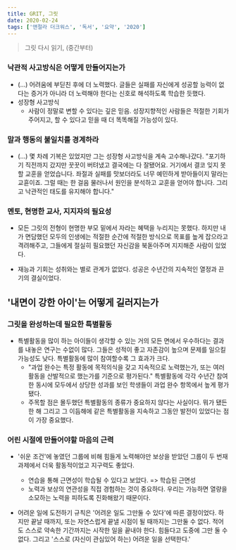 ```yaml
---
title: GRIT, 그릿
date: 2020-02-24
tags: ['앤절라 더크워스', '독서', '요약', '2020']
---
```


> 그릿 다시 읽기, (중간부터)

### 낙관적 사고방식은 어떻게 만들어지는가

- (...) 어려움에 부딛친 후에 더 노력했다. 글들은 실패를 자신에게 성공할 능력이 없다는 증거가 아니라 더 노력해야 한다는 신호로 해석하도록 학습한 듯했다.
- 성장형 사고방식
  - 사람이 정말로 변할 수 있다는 깊은 믿음. 성장지향적인 사람들은 적절한 기회가 주어지고, 할 수 있다고 믿을 때 더 똑똑해질 가능성이 있다.

### 말과 행동의 불일치를 경계하라

- (...) 몇 차례 기복은 있었지만 그는 성장형 사고방식을 계속 고수해나갔다. "포기하기 직전까지 갔지만 꿋꿋이 버텨냈고 결국에는 다 잘됐어요. 거기에서 결코 잊지 못할 교훈을 얻었습니다. 좌절과 실패를 맛보더라도 너무 예민하게 받아들이지 말라는 교휸이죠. 그럴 때는 한 걸음 물러나서 원인을 분석하고 교훈을 얻어야 합니다. 그리고 낙관적인 태도를 유지해야 합니다."

### 멘토, 현명한 교사, 지지자의 필요성

- 모든 그릿의 전형이 현명한 부모 밑에서 자라는 혜택을 누리지는 못했다. 하지만 내가 면담했던 모두의 인생에는 적절한 순간에 적절한 방식으로 목표를 높게 잡으라고 격려해주고, 그들에게 절실히 필요했던 자신감을 북돋아주며 지지해준 사람이 있었다.

- 재능과 기회는 성취와는 별로 관계가 없었다. 성공은 수년간의 지속적인 열정과 끈기의 결실이었다.

## '내면이 강한 아이'는 어떻게 길러지는가

### 그릿을 완성하는데 필요한 특별활동

- 특별활동을 많이 하는 아이들이 생각할 수 있는 거의 모든 면에서 우수하다는 결과를 내놓은 연구는 수없이 많다. 그들은 성적이 좋고 자존감이 높으며 문제를 일으킬 가능성도 낮다. 특별활동에 많이 참여할수록 그 효과가 크다.
  - "과업 완수는 특정 활동에 목적의식을 갖고 지속적으로 노력했는가, 또는 여러 활동을 산발적으로 했는가를 기준으로 평가된다." 특별활동에 각각 수년간 참여한 동시에 모두에서 상당한 성과를 보인 학생들이 과업 완수 항목에서 높게 평가됐다.
  - 주목할 점은 몰두했던 특별활동의 종류가 중요하지 않다는 사실이다. 뭐가 됐든 한 해 그리고 그 이듬해에 같은 특별활동을 지속하고 그동안 발전이 있었다는 점이 가장 중요했다.

### 어린 시절에 만들어야할 마음의 근력

- '쉬운 조건'에 놓였던 그룹에 비해 힘들게 노력해야만 보상을 받았던 그룹이 두 번재 과제에서 더욱 활동적이었고 지구력도 좋았다.

  - 연습을 통해 근면성이 학습될 수 있다고 보았다. => 학습된 근면성
  - 노력과 보상의 연관성을 직접 경험하는 것이 중요하다. 우리는 가능하면 열량을 소모하는 노력을 피하도록 진화해왔기 때문이다.

- 어려운 일에 도전하기 규칙은 '어려운 일도 그만둘 수 있다'에 따른 결정이었다. 하지만 끝날 때까지, 또는 자연스럽게 끝낼 시점이 될 때까지는 그만둘 수 없다. 적어도 스스로 약속한 기간까지는 시작한 일을 끝내야 한다. 힘들다고 도중에 그만 둘 수 없다. 그리고 '스스로 (자신이 관심있어 하는) 어려운 일을 선택한다.'
